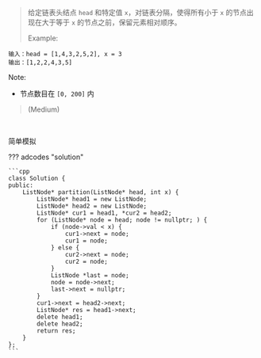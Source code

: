 <!-- prettier-ignore-start -->

> 给定链表头结点 `head` 和特定值 `x`，对链表分隔，使得所有小于 `x` 的节点出现在大于等于 `x` 的节点之前，保留元素相对顺序。 <br>
>
> Example: 
>
```
输入：head = [1,4,3,2,5,2], x = 3
输出：[1,2,2,4,3,5]
```
Note:
>
-  节点数目在 `[0, 200]` 内
>
>  (Medium)

<!-- prettier-ignore-end -->

<br>

简单模拟

??? adcodes "solution"

    ```cpp
    class Solution {
    public:
        ListNode* partition(ListNode* head, int x) {
            ListNode* head1 = new ListNode;
            ListNode* head2 = new ListNode;
            ListNode* cur1 = head1, *cur2 = head2;
            for (ListNode* node = head; node != nullptr; ) {
                if (node->val < x) {
                    cur1->next = node;
                    cur1 = node;
                } else {
                    cur2->next = node;
                    cur2 = node;
                }
                ListNode *last = node;
                node = node->next;
                last->next = nullptr;
            }
            cur1->next = head2->next;
            ListNode* res = head1->next;
            delete head1;
            delete head2;
            return res;
        }
    };
    ```
